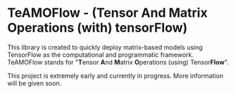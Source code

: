# TeAMOFlow - (Tensor And Matrix Operations (with) tensorFlow)

This library is created to quickly deploy matrix-based models using TensorFlow as the computational and programmatic framework. TeAMOFlow stands for "**T**ensor **A**nd **M**atrix **O**perations (using) Tensor**Flow**".

This project is extremely early and currently in progress. More information will be given soon.
